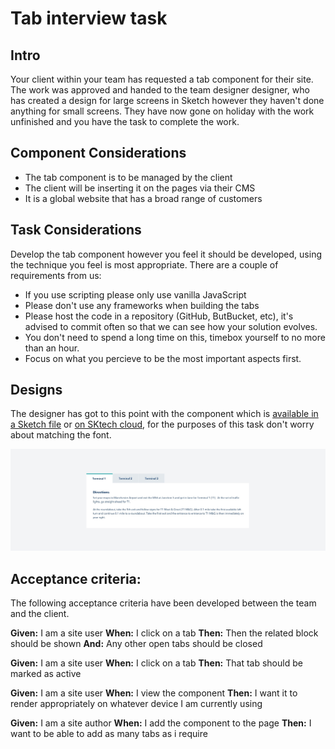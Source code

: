 # Tab interview task

## Intro
Your client within your team has requested a tab component for their site. The work was approved and handed to the team designer designer, who has created a design for large screens in Sketch however they haven't done anything for small screens. They have now gone on holiday with the work unfinished and you have the task to complete the work.

## Component Considerations
- The tab component is to be managed by the client
- The client will be inserting it on the pages via their CMS
- It is a global website that has a broad range of customers

## Task Considerations
Develop the tab component however you feel it should be developed, using the technique you feel is most appropriate. There are a couple of requirements from us:

- If you use scripting please only use vanilla JavaScript
- Please don't use any frameworks when building the tabs
- Please host the code in a repository (GitHub, ButBucket, etc), it's advised to commit often so that we can see how your solution evolves.
- You don't need to spend a long time on this, timebox yourself to no more than an hour.
- Focus on what you percieve to be the most important aspects first.

## Designs
The designer has got to this point with the component which is [available in a Sketch file](tab-component.sketch) or [on SKtech cloud](https://sketch.cloud/s/zbprM), for the purposes of this task don't worry about matching the font.

![Tab design](tab-component.jpg)


## Acceptance criteria:

The following acceptance criteria have been developed between the team and the client.

**Given:** I am a site user
**When:** I click on a tab
**Then:** Then the related block should be shown
**And:** Any other open tabs should be closed

**Given:** I am a site user
**When:** I click on a tab
**Then:** That tab should be marked as active

**Given:** I am a site user
**When:** I view the component
**Then:** I want it to render appropriately on whatever device I am currently using

**Given:** I am a site author
**When:** I add the component to the page
**Then:** I want to be able to add as many tabs as i require

